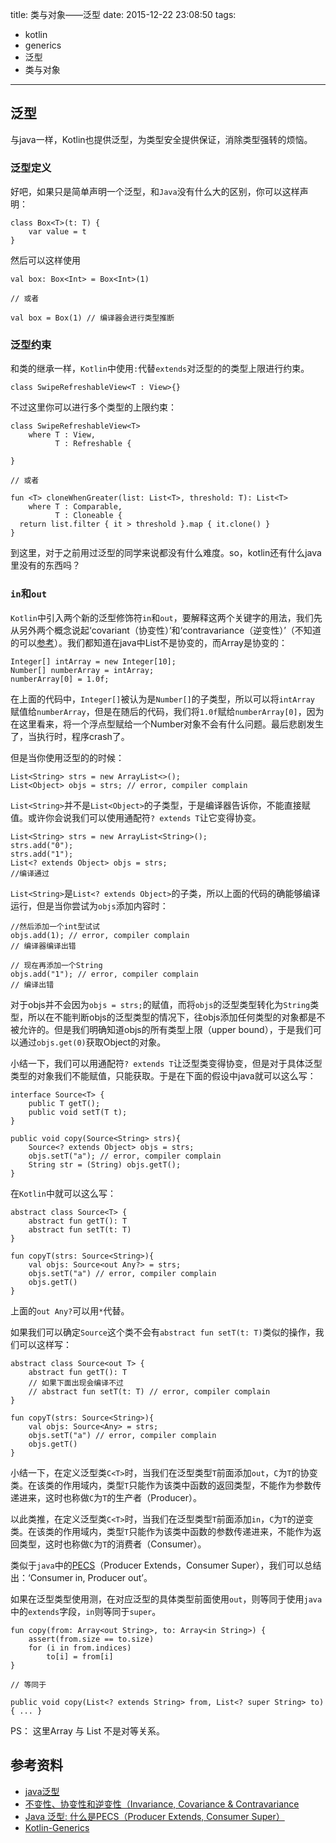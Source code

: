 title: 类与对象——泛型
date: 2015-12-22 23:08:50
tags:
- kotlin
- generics
- 泛型
- 类与对象

---

## 泛型

与java一样，Kotlin也提供泛型，为类型安全提供保证，消除类型强转的烦恼。

### 泛型定义

好吧，如果只是简单声明一个泛型，和`Java`没有什么大的区别，你可以这样声明：

```
class Box<T>(t: T) {
    var value = t
}
```
然后可以这样使用

```
val box: Box<Int> = Box<Int>(1)

// 或者

val box = Box(1) // 编译器会进行类型推断
```

### 泛型约束

和类的继承一样，`Kotlin`中使用`:`代替`extends`对泛型的的类型上限进行约束。

```
class SwipeRefreshableView<T : View>{}
```
不过这里你可以进行多个类型的上限约束：

```
class SwipeRefreshableView<T>
    where T : View,
          T : Refreshable {

}

// 或者

fun <T> cloneWhenGreater(list: List<T>, threshold: T): List<T>
    where T : Comparable,
          T : Cloneable {
  return list.filter { it > threshold }.map { it.clone() }
}
```
到这里，对于之前用过泛型的同学来说都没有什么难度。so，kotlin还有什么java里没有的东西吗？

<!--more-->

### `in`和`out`

`Kotlin`中引入两个新的泛型修饰符`in`和`out`，要解释这两个关键字的用法，我们先从另外两个概念说起‘covariant（协变性）’和‘contravariance（逆变性）’（不知道的可以[参考](http://www.cnblogs.com/Figgy/p/4575719.html)）。我们都知道在java中List不是协变的，而Array是协变的：

```
Integer[] intArray = new Integer[10];
Number[] numberArray = intArray;
numberArray[0] = 1.0f;
```
在上面的代码中，`Integer[]`被认为是`Number[]`的子类型，所以可以将`intArray `赋值给`numberArray`，但是在随后的代码，我们将`1.0f`赋给`numberArray[0]`，因为在这里看来，将一个浮点型赋给一个Number对象不会有什么问题。最后悲剧发生了，当执行时，程序crash了。

但是当你使用泛型的的时候：

```
List<String> strs = new ArrayList<>();
List<Object> objs = strs; // error, compiler complain
```
`List<String>`并不是`List<Object>`的子类型，于是编译器告诉你，不能直接赋值。或许你会说我们可以使用通配符`? extends T`让它变得协变。

```
List<String> strs = new ArrayList<String>();
strs.add("0");
strs.add("1");
List<? extends Object> objs = strs;
//编译通过
```
`List<String>`是`List<? extends Object>`的子类，所以上面的代码的确能够编译运行，但是当你尝试为`objs`添加内容时：

```
//然后添加一个int型试试
objs.add(1); // error, compiler complain
// 编译器编译出错

// 现在再添加一个String
objs.add("1"); // error, compiler complain
// 编译出错
```
对于objs并不会因为`objs = strs;`的赋值，而将`objs`的泛型类型转化为`String`类型，所以在不能判断objs的泛型类型的情况下，往objs添加任何类型的对象都是不被允许的。但是我们明确知道objs的所有类型上限（upper bound），于是我们可以通过`objs.get(0)`获取Object的对象。

 小结一下，我们可以用通配符`? extends T`让泛型类变得协变，但是对于具体泛型类型的对象我们不能赋值，只能获取。于是在下面的假设中java就可以这么写：

```
interface Source<T> {
    public T getT();
    public void setT(T t);
}

public void copy(Source<String> strs){
    Source<? extends Object> objs = strs;
    objs.setT("a"); // error, compiler complain
	String str = (String) objs.getT();
}
```
在`Kotlin`中就可以这么写：

```
abstract class Source<T> {
    abstract fun getT(): T
    abstract fun setT(t: T)  
}

fun copyT(strs: Source<String>){
    val objs: Source<out Any?> = strs;
    objs.setT("a") // error, compiler complain
    objs.getT()
}
```
上面的`out Any?`可以用`*`代替。

如果我们可以确定`Source`这个类不会有`abstract fun setT(t: T)`类似的操作，我们可以这样写：

```
abstract class Source<out T> {
    abstract fun getT(): T
    // 如果下面出现会编译不过
    // abstract fun setT(t: T) // error, compiler complain
}

fun copyT(strs: Source<String>){
    val objs: Source<Any> = strs;
    objs.setT("a") // error, compiler complain
    objs.getT()
}
```

小结一下，在定义泛型类`C<T>`时，当我们在泛型类型`T`前面添加`out`，`C`为`T`的协变类。在该类的作用域内，类型`T`只能作为该类中函数的返回类型，不能作为参数传递进来，这时也称做`C`为`T`的生产者（Producer）。

以此类推，在定义泛型类`C<T>`时，当我们在泛型类型`T`前面添加`in`，`C`为`T`的逆变类。在该类的作用域内，类型`T`只能作为该类中函数的参数传递进来，不能作为返回类型，这时也称做`C`为`T`的消费者（Consumer）。

类似于`java`中的[PECS](http://www.importnew.com/8966.html)（Producer Extends，Consumer Super），我们可以总结出：‘Consumer in, Producer out’。

如果在泛型类型使用测，在对应泛型的具体类型前面使用`out`，则等同于使用`java`中的`extends`字段，`in`则等同于`super`。

```
fun copy(from: Array<out String>, to: Array<in String>) {
    assert(from.size == to.size)
    for (i in from.indices)
        to[i] = from[i]
}

// 等同于

public void copy(List<? extends String> from, List<? super String> to) { ... }

```

PS： 这里Array 与 List 不是对等关系。


## 参考资料

- [java泛型](http://www.cnblogs.com/panjun-Donet/archive/2008/09/27/1300609.html)
- [不变性、协变性和逆变性（Invariance, Covariance & Contravariance](http://www.cnblogs.com/Figgy/p/4575719.html)
- [Java 泛型: 什么是PECS（Producer Extends, Consumer Super）](http://www.importnew.com/8966.html)
- [Kotlin-Generics](https://kotlinlang.org/docs/reference/generics.html)

